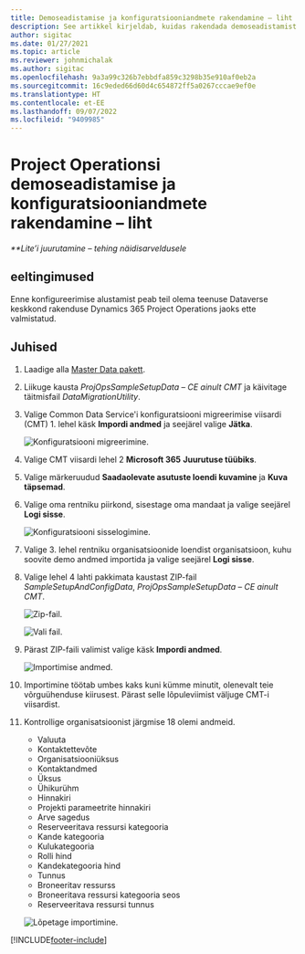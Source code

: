```yaml
---
title: Demoseadistamise ja konfiguratsiooniandmete rakendamine – liht
description: See artikkel kirjeldab, kuidas rakendada demoseadistamist ja konfiguratsiooni andmeid rakenduses Project Operations.
author: sigitac
ms.date: 01/27/2021
ms.topic: article
ms.reviewer: johnmichalak
ms.author: sigitac
ms.openlocfilehash: 9a3a99c326b7ebbdfa859c3298b35e910af0eb2a
ms.sourcegitcommit: 16c9eded66d60d4c654872ff5a0267cccae9ef0e
ms.translationtype: HT
ms.contentlocale: et-EE
ms.lasthandoff: 09/07/2022
ms.locfileid: "9409985"
---
```

# <a name="apply-demo-setup-and-configuration-data-for-project-operations---lite"></a>Project Operationsi demoseadistamise ja konfiguratsiooniandmete rakendamine – liht 

_**Lite’i juurutamine – tehing näidisarveldusele_



## <a name="prerequisites"></a>eeltingimused

Enne konfigureerimise alustamist peab teil olema teenuse Dataverse keskkond rakenduse Dynamics 365 Project Operations jaoks ette valmistatud.


## <a name="instructions"></a>Juhised

1. Laadige alla [Master Data pakett](https://download.microsoft.com/download/3/4/1/341bf279-a64f-4baa-af31-ce624859b518/ProjOpsSampleSetupData-%20CE%20only.zip). 
2. Liikuge kausta *ProjOpsSampleSetupData – CE ainult CMT* ja käivitage täitmisfail *DataMigrationUtility*.
3. Valige Common Data Service'i konfiguratsiooni migreerimise viisardi (CMT) 1. lehel käsk **Impordi andmed** ja seejärel valige **Jätka**.

    ![Konfiguratsiooni migreerimine.](./media/1ConfigurationMigration.png)

4. Valige CMT viisardi lehel 2 **Microsoft 365** **Juurutuse tüübiks**.
5. Valige märkeruudud **Saadaolevate asutuste loendi kuvamine** ja **Kuva täpsemad**.
6. Valige oma rentniku piirkond, sisestage oma mandaat ja valige seejärel **Logi sisse**.

   ![Konfiguratsiooni sisselogimine.](./media/2ConfigurationSignin.png)

7. Valige 3. lehel rentniku organisatsioonide loendist organisatsioon, kuhu soovite demo andmed importida ja valige seejärel **Logi sisse**.
8. Valige lehel 4 lahti pakkimata kaustast ZIP-fail *SampleSetupAndConfigData*, *ProjOpsSampleSetupData – CE ainult CMT*.

   ![Zip-fail.](./media/3ZipFile.png)

   ![Vali fail.](./media/4SelectAFile.png)

9. Pärast ZIP-faili valimist valige käsk **Impordi andmed**.

   ![Importimise andmed.](./media/5ImportData.png)

10. Importimine töötab umbes kaks kuni kümme minutit, olenevalt teie võrguühenduse kiirusest. Pärast selle lõpuleviimist väljuge CMT-i viisardist. 
11. Kontrollige organisatsioonist järgmise 18 olemi andmeid.

    -   Valuuta
    -   Kontaktettevõte
    -   Organisatsiooniüksus
    -   Kontaktandmed
    -   Üksus
    -   Ühikurühm
    -   Hinnakiri
    -   Projekti parameetrite hinnakiri 
    -   Arve sagedus
    -   Reserveeritava ressursi kategooria
    -   Kande kategooria
    -   Kulukategooria
    -   Rolli hind
    -   Kandekategooria hind
    -   Tunnus
    -   Broneeritav ressurss
    -   Broneeritava ressursi kategooria seos
    -   Reserveeritava ressursi tunnus

    ![Lõpetage importimine.](./media/6CompleteImport.png)


[!INCLUDE[footer-include](../includes/footer-banner.md)]
